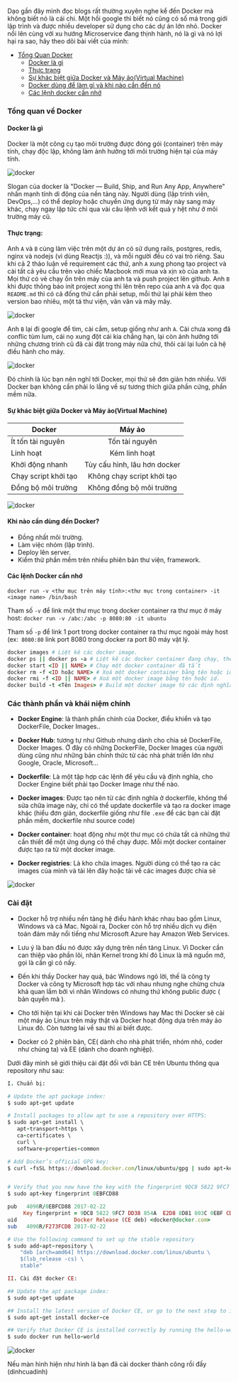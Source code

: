Dạo gần đây mình đọc blogs rất thường xuyên nghe kể đến Docker mà không biết nó là cái chi. Một hồi google thì biết nó cũng có số má trong giới lập trình và được nhiều developer sử dụng cho các dự án lớn nhỏ. Docker nổi lên cùng với xu hướng Microservice đang thịnh hành, nó là gì và nó lợi hại ra sao, hãy theo dõi bài viết của mình:

<!-- TOC -->

  - [Tổng Quan Docker](#tổng-quan-về-docker)
    - [Docker là gì](#docker-là-gì)
    - [Thực trạng](#thực-trạng)
    - [Sự khác biệt giữa Docker và Máy ảo(Virtual Machine)](#sự-khác-biệt-giữa-docker-và-máy-ảo(virtual-machine))
    - [Docker dùng để làm gì và khi nào cần đến nó](#docker-dùng-để-làm-gì-và-khi-nào-cần-đến-nó)
    - [Các lệnh docker cần nhớ](#các-lệnh-docker-cần-nhớ)

<!-- /TOC -->

### Tổng quan về Docker
#### Docker là gì
Docker là một công cụ tạo môi trường được đóng gói (container) trên máy tính, chạy độc lập, không làm ảnh hưởng tới môi trường hiện tại của máy tính.

![docker](https://miro.medium.com/max/750/0*0KmPAP1TNK_C9aNF)

Slogan của docker là "Docker — Build, Ship, and Run Any App, Anywhere" nhấn mạnh tính di động của nền tảng này. Người dùng (lập trình viên, DevOps,…) có thể deploy hoặc chuyển ứng dụng từ máy này sang máy khác, chạy ngay lập tức chỉ qua vài câu lệnh với kết quả y hệt như ở môi trường máy cũ.

#### Thực trạng:
Anh `A` và `B` cùng làm việc trên một dự án có sử dụng rails, postgres, redis, nginx và nodejs (vì dùng Reactjs :)), và mỗi người đều có vai trò riêng. Sau khi cả 2 thảo luận về requirement các thứ, anh `A` xung phong tạo project và cài tất cả yêu cầu trên vào chiếc Macbook mới mua và xịn xò của anh ta. Mọi thứ có vẻ chạy ổn trên máy của anh ta và push project lên github. Anh `B` khi được thông báo init project xong thì lên trên repo của anh `A` và đọc qua `README.md` thì có cả đống thứ cần phải setup, mỗi thứ lại phải kèm theo version bao nhiêu, một tá thư viện, vân vân và mây mây.

![docker](https://miro.medium.com/max/320/0*84HnAy4JvMeUGkcE)

Anh `B` lại đi google để tìm, cài cắm, setup giống như anh `A`. Cài chưa xong đã conflic tùm lum, cái nọ xung đột cái kia chẳng hạn, lại còn ảnh hưởng tới những chương trình cũ đã cài đặt trong máy nữa chứ, thôi cài lại luôn cả hệ điều hành cho máy.

![docker](https://miro.medium.com/max/775/0*YyVOtsJzxcXQShQk)

Đó chính là lúc bạn nên nghĩ tới Docker, mọi thứ sẽ đơn giản hơn nhiều.
Với Docker bạn không cần phải lo lắng về sự tương thích giữa phần cứng, phần mềm nữa.

#### Sự khác biệt giữa Docker và Máy ảo(Virtual Machine)

| Docker        | Máy ảo        |
| ------------- |:-------------:|
| Ít tốn tài nguyên      | Tốn tài nguyên |
| Linh hoạt      | Kém linh hoạt      |
| Khởi động nhanh | Tùy cấu hình, lâu hơn docker      |
| Chạy script khởi tạo | Không chạy script khởi tạo     |
| Đồng bộ môi trường | Không đồng bộ môi trường      |

![docker](https://miro.medium.com/max/646/1*lMdWI7swnZbbcurffv8nKg.png)

#### Khi nào cần dùng đến Docker?
- Đồng nhất môi trường.
- Làm việc nhóm (lập trình).
- Deploy lên server.
- Kiểm thử phần mềm trên nhiều phiên bản thư viện, framework.


#### Các lệnh Docker cần nhớ
`docker run -v <thư mục trên máy tính>:<thư mục trong container> -it <image name> /bin/bash`

Tham số `-v` để link một thư mục trong docker container ra thư mục ở máy host: `docker run -v /abc:/abc -p 8080:80 -it ubuntu`

Tham số `-p` để link 1 port trong docker container ra thư mục ngoài máy host (ex:` 8080:80` link port 8080 trong docker ra port 80 máy vật lý.

```ruby
docker images # Liệt kê các docker image.
docker ps || docker ps -a # Liệt kê các docker container đang chạy, thêm tham số -a để hiển thị tất cả các docker container
docker start <ID || NAME> # Chạy một docker container đã tắt
docker rm -f <ID hoặc NAME> # Xoá một docker container bằng tên hoặc id.
docker rmi -f <ID || NAME> # Xoá một docker image bằng tên hoặc id.
docker build -t <Tên Images> # Build một docker image từ các định nghĩa trong dockerfile ( phải cd vào đúng nơi lưu docker file)
```

### Các thành phần và khái niệm chính
- **Docker Engine**: là thành phần chính của Docker, điều khiển và tạo DockerFile, Docker Images..

- **Docker Hub**: tương tự như Github nhưng dành cho chia sẻ DockerFile, Docker Images. Ở đây có những DockerFile, Docker Images của người dùng cũng như những bản chính thức từ các nhà phát triển lớn như Google, Oracle, Microsoft…

- **Dockerfile**: Là một tập hợp các lệnh để yêu cầu và định nghĩa, cho Docker Engine biết phải tạo Docker Image như thế nào.

- **Docker images**: Được tạo nên từ các định nghĩa ở dockerfile, không thể sửa chữa image này, chỉ có thể update dockerfile và tạo ra docker image khác (hiểu đơn giản, dockerfile giống như file `.exe` để các bạn cài đặt phần mềm, dockerfile như source code)

- **Docker container**: hoạt động như một thư mục có chứa tất cả những thứ cần thiết để một ứng dụng có thể chạy được. Mỗi một docker container được tạo ra từ một docker image.
- **Docker registries**: Là kho chứa images. Người dùng có thể tạo ra các images của mình và tải lên đây hoặc tải về các images được chia sẻ

![docker](https://miro.medium.com/max/1000/0*d_ncfI0BrkN3M6ef.png)

### Cài đặt

- Docker hỗ trợ nhiều nền tảng hệ điều hành khác nhau bao gồm Linux, Windows và cả Mac. Ngoài ra, Docker còn hỗ trợ nhiều dịch vụ điện toán đám mây nổi tiếng như Microsoft Azure hay Amazon Web Services.

- Lưu ý là ban đầu nó được xây dựng trên nền tảng Linux. Vì Docker cần can thiệp vào phần lõi, nhân Kernel trong khí đó Linux là mã nguồn mở, gọi là cần gì có nấy.

- Đến khi thấy Docker hay quá, bác Windows ngỏ lời, thế là công ty Docker và công ty Microsoft hợp tác với nhau nhưng nghe chừng chưa khả quan lắm bởi vì nhân Windows có nhưng thứ không public được ( bản quyền mà ).

- Cho tới hiện tại khi cài Docker trên Windows hay Mac thì Docker sẽ cài một máy ảo Linux trên máy thật và Docker hoạt động dựa trên máy ảo Linux đó. Còn tương lai về sau thì ai biết được.

- Docker có 2 phiên bản, CE( dành cho nhà phát triển, nhóm nhỏ, coder như chúng ta) và EE (dành cho doanh nghiệp).

Dưới đây mình sẽ giới thiệu cài đặt đối với bản CE trên Ubuntu thông qua repository như sau:
```ruby
I. Chuẩn bị:

# Update the apt package index:
$ sudo apt-get update

# Install packages to allow apt to use a repository over HTTPS:
$ sudo apt-get install \
   apt-transport-https \
   ca-certificates \
   curl \
   software-properties-common

# Add Docker’s official GPG key:
$ curl -fsSL https://download.docker.com/linux/ubuntu/gpg | sudo apt-key add -


# Verify that you now have the key with the fingerprint 9DC8 5822 9FC7 DD38 854A E2D8 8D81 803C 0EBF CD88, by searching for the last 8 characters of the fingerprint.
$ sudo apt-key fingerprint 0EBFCD88

pub   4096R/0EBFCD88 2017-02-22
     Key fingerprint = 9DC8 5822 9FC7 DD38 854A  E2D8 8D81 803C 0EBF CD88
uid                  Docker Release (CE deb) <docker@docker.com>
sub   4096R/F273FCD8 2017-02-22

# Use the following command to set up the stable repository
$ sudo add-apt-repository \
    "deb [arch=amd64] https://download.docker.com/linux/ubuntu \
    $(lsb_release -cs) \
    stable"

II. Cài đặt docker CE:

## Update the apt package index:
$ sudo apt-get update

## Install the latest version of Docker CE, or go to the next step to install a specific version. Any existing installation of Docker is replaced.
$ sudo apt-get install docker-ce

## Verify that Docker CE is installed correctly by running the hello-world image.
$ sudo docker run hello-world
```
![docker](https://github.com/tham-1781/monthly-reports/blob/master/Screenshot%20from%202020-02-21%2011-39-15.png?raw=true)

Nếu màn hình hiện như hình là bạn đã cài docker thành công rồi đấy (dinhcuadinh)
